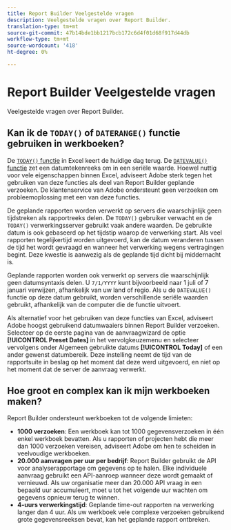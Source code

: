 ```yaml
---
title: Report Builder Veelgestelde vragen
description: Veelgestelde vragen over Report Builder.
translation-type: tm+mt
source-git-commit: 47b14bde1bb1217bcb172c6d4f01d68f917d44db
workflow-type: tm+mt
source-wordcount: '418'
ht-degree: 0%

---
```



# Report Builder Veelgestelde vragen

Veelgestelde vragen over Report Builder.

## Kan ik de `TODAY()` of `DATERANGE()` functie gebruiken in werkboeken?

De [`TODAY()` functie](https://support.microsoft.com/en-us/office/today-function-5eb3078d-a82c-4736-8930-2f51a028fdd9) in Excel keert de huidige dag terug. De [`DATEVALUE()` functie](https://support.microsoft.com/en-us/office/datevalue-function-df8b07d4-7761-4a93-bc33-b7471bbff252) zet een datumtekenreeks om in een seriële waarde. Hoewel nuttig voor vele eigenschappen binnen Excel, adviseert Adobe sterk tegen het gebruiken van deze functies als deel van Report Builder geplande verzoeken. De klantenservice van Adobe ondersteunt geen verzoeken om probleemoplossing met een van deze functies.

De geplande rapporten worden verwerkt op servers die waarschijnlijk geen tijdstreken als rapportreeks delen. De `TODAY()` gebruiker verwacht en de `TODAY()` verwerkingsserver gebruikt vaak andere waarden. De gebruikte datum is ook gebaseerd op het tijdstip waarop de verwerking start. Als veel rapporten tegelijkertijd worden uitgevoerd, kan de datum veranderen tussen de tijd het wordt gevraagd en wanneer het verwerking wegens vertragingen begint. Deze kwestie is aanwezig als de geplande tijd dicht bij middernacht is.

Geplande rapporten worden ook verwerkt op servers die waarschijnlijk geen datumsyntaxis delen. U `7/1/YYYY` kunt bijvoorbeeld naar 1 juli of 7 januari verwijzen, afhankelijk van uw land of regio. Als u de `DATEVALUE()` functie op deze datum gebruikt, worden verschillende seriële waarden gebruikt, afhankelijk van de computer die de functie uitvoert.

Als alternatief voor het gebruiken van deze functies van Excel, adviseert Adobe hoogst gebruikend datumwaaiers binnen Report Builder verzoeken. Selecteer op de eerste pagina van de aanvraagwizard de optie **[!UICONTROL Preset Dates]** in het vervolgkeuzemenu en selecteer vervolgens onder Algemeen gebruikte datums **[!UICONTROL Today]** of een ander gewenst datumbereik. Deze instelling neemt de tijd van de rapportsuite in beslag op het moment dat deze werd uitgevoerd, en niet op het moment dat de server de aanvraag verwerkt.

## Hoe groot en complex kan ik mijn werkboeken maken?

Report Builder ondersteunt werkboeken tot de volgende limieten:

* **1000 verzoeken**: Een werkboek kan tot 1000 gegevensverzoeken in één enkel werkboek bevatten. Als u rapporten of projecten hebt die meer dan 1000 verzoeken vereisen, adviseert Adobe om hen te scheiden in veelvoudige werkboeken.
* **20.000 aanvragen per uur per bedrijf**: Report Builder gebruikt de API voor analyserapportage om gegevens op te halen. Elke individuele aanvraag gebruikt een API-aanroep wanneer deze wordt gemaakt of vernieuwd. Als uw organisatie meer dan 20.000 API vraag in een bepaald uur accumuleert, moet u tot het volgende uur wachten om gegevens opnieuw terug te winnen.
* **4-uurs verwerkingstijd**: Geplande time-out rapporten na verwerking langer dan 4 uur. Als uw werkboek vele complexe verzoeken gebruikend grote gegevensreeksen bevat, kan het geplande rapport ontbreken.
